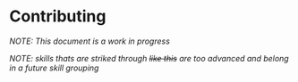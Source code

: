 # Contributing


*NOTE: This document is a work in progress*

*NOTE: skills thats are striked through ~~like this~~ are too advanced and belong in a future skill grouping*


